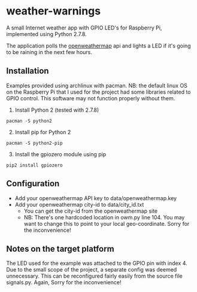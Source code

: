 # weather-warnings
A small Internet weather app with GPIO LED's for Raspberry Pi, implemented
using Python 2.7.8.

The application polls the [openweathermap](https://openweathermap.org/) api and lights a LED if it's going to
be raining in the next few hours.


## Installation

Examples provided using archlinux with pacman. NB: the default linux OS on 
the Raspberry Pi that I used for the project had some libraries related to 
GPIO control. This software may not function properly without them.

1. Install Python 2 (tested with 2.7.8)
```
pacman -S python2
```
2. Install pip for Python 2
```
pacman -S python2-pip
```
3. Install the gpiozero module using pip
```
pip2 install gpiozero
```

## Configuration
- Add your openweathermap API key to data/openweathermap.key
- Add your openweathermap city-id to data/city_id.txt
	* You can get the city-id from the openweathermap site
	* NB: There's one hardcoded location in owm.py line 104. You may want to
	change this to point to your local geo-coordinate. Sorry for the inconvenience!


## Notes on the target platform

The LED used for the example was attached to the GPIO pin with index 4. Due to
the small scope of the project, a separate config was deemed unnecessary. This
can be reconfigured fairly easily from the source file signals.py. Again, Sorry
for the inconvenience!

